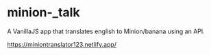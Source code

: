 # minion-_talk

A VanillaJS app that translates english to Minion/banana using an API.

https://miniontranslator123.netlify.app/
